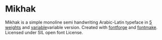 # Mikhak
Mikhak is a simple monoline semi handwriting Arabic-Latin typeface in <a href="https://aminabedi68.github.io/Mikhak/">5 weights</a> and <a href="https://aminabedi68.github.io/Mikhak/VF.html">variable</a>variable version.
Created with <a href="https://github.com/fontforge/fontforge">fontforge</a> and <a href="https://github.com/googlefonts/fontmake">fontmake</a>. <br>Licensed under SIL open font License.
